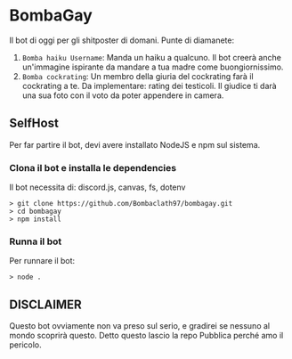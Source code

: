 # BombaGay

Il bot di oggi per gli shitposter di domani. Punte di diamanete:

1. <code>Bomba haiku Username</code>: Manda un haiku a qualcuno. Il bot creerà anche un'immagine ispirante da mandare a tua madre come buongiornissimo.
2. <code>Bomba cockrating</code>: Un membro della giuria del cockrating farà il cockrating a te. Da implementare: rating dei testicoli. Il giudice ti darà una sua foto con il voto da poter appendere in camera.

## SelfHost

Per far partire il bot, devi avere installato NodeJS e npm sul sistema. 

### Clona il bot e installa le dependencies

Il bot necessita di: discord.js, canvas, fs, dotenv

```shell
> git clone https://github.com/Bombaclath97/bombagay.git
> cd bombagay
> npm install
```

### Runna il bot

Per runnare il bot:

```shell
> node .
```

## DISCLAIMER

Questo bot ovviamente non va preso sul serio, e gradirei se nessuno al mondo scoprirà questo. Detto questo lascio la repo Pubblica perché amo il pericolo.
